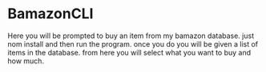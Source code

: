 # BamazonCLI

Here you will be prompted to buy an item from my bamazon database. just nom install and then run the program. once you do you will be given a list of items in the database. from here you will select what you want to buy and how much.

